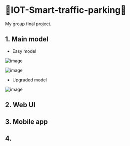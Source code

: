 # 🚗IOT-Smart-traffic-parking🚗

My group final project.

## 1. Main model
- Easy model

![image](https://user-images.githubusercontent.com/64649752/177179328-c525743b-8c71-42a0-b45b-58d35af51f22.png)

![image](https://user-images.githubusercontent.com/64649752/177181895-c614d0f9-95bb-4f78-b2c0-c6e8665e33e9.png)
- Upgraded model

![image](https://user-images.githubusercontent.com/64649752/177180338-f7fed5fb-2f31-489e-ad60-f966d021c6fa.png)

## 2. Web UI

## 3. Mobile app

## 4.
